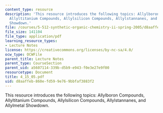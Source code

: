 ```yaml
---
content_type: resource
description: 'This resource introduces the following topics: Allylboron Compounds,
  Allyltitanium Compounds, Allylsilicon Compounds, Allylstannanes, and Allylmetal
  Showdown.'
file: /courses/5-512-synthetic-organic-chemistry-ii-spring-2005/d8aaffeb860efd599e769bbfaf3883f2_4_15_05.pdf
file_size: 141104
file_type: application/pdf
learning_resource_types:
- Lecture Notes
license: https://creativecommons.org/licenses/by-nc-sa/4.0/
ocw_type: OCWFile
parent_title: Lecture Notes
parent_type: CourseSection
parent_uid: a5607114-339b-d5b9-e943-f0e3e27e9f00
resourcetype: Document
title: 4_15_05.pdf
uid: d8aaffeb-860e-fd59-9e76-9bbfaf3883f2
---
```

This resource introduces the following topics: Allylboron Compounds, Allyltitanium Compounds, Allylsilicon Compounds, Allylstannanes, and Allylmetal Showdown.